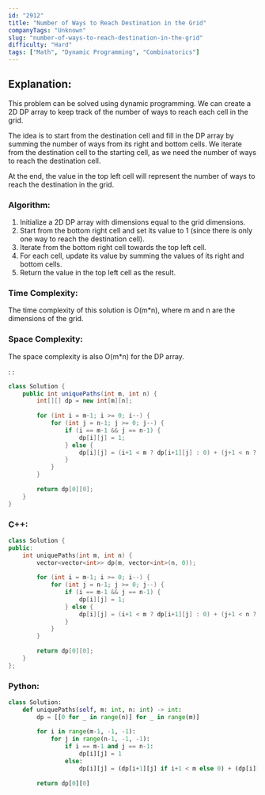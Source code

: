 ```yaml
---
id: "2912"
title: "Number of Ways to Reach Destination in the Grid"
companyTags: "Unknown"
slug: "number-of-ways-to-reach-destination-in-the-grid"
difficulty: "Hard"
tags: ["Math", "Dynamic Programming", "Combinatorics"]
---
```


## Explanation:

This problem can be solved using dynamic programming. We can create a 2D DP array to keep track of the number of ways to reach each cell in the grid. 

The idea is to start from the destination cell and fill in the DP array by summing the number of ways from its right and bottom cells. We iterate from the destination cell to the starting cell, as we need the number of ways to reach the destination cell.

At the end, the value in the top left cell will represent the number of ways to reach the destination in the grid.

### Algorithm:
1. Initialize a 2D DP array with dimensions equal to the grid dimensions.
2. Start from the bottom right cell and set its value to 1 (since there is only one way to reach the destination cell).
3. Iterate from the bottom right cell towards the top left cell.
4. For each cell, update its value by summing the values of its right and bottom cells.
5. Return the value in the top left cell as the result.

### Time Complexity:
The time complexity of this solution is O(m*n), where m and n are the dimensions of the grid.

### Space Complexity:
The space complexity is also O(m*n) for the DP array.

:
:
```java
class Solution {
    public int uniquePaths(int m, int n) {
        int[][] dp = new int[m][n];
        
        for (int i = m-1; i >= 0; i--) {
            for (int j = n-1; j >= 0; j--) {
                if (i == m-1 && j == n-1) {
                    dp[i][j] = 1;
                } else {
                    dp[i][j] = (i+1 < m ? dp[i+1][j] : 0) + (j+1 < n ? dp[i][j+1] : 0);
                }
            }
        }
        
        return dp[0][0];
    }
}
```

### C++:
```cpp
class Solution {
public:
    int uniquePaths(int m, int n) {
        vector<vector<int>> dp(m, vector<int>(n, 0));
        
        for (int i = m-1; i >= 0; i--) {
            for (int j = n-1; j >= 0; j--) {
                if (i == m-1 && j == n-1) {
                    dp[i][j] = 1;
                } else {
                    dp[i][j] = (i+1 < m ? dp[i+1][j] : 0) + (j+1 < n ? dp[i][j+1] : 0);
                }
            }
        }
        
        return dp[0][0];
    }
};
```

### Python:
```python
class Solution:
    def uniquePaths(self, m: int, n: int) -> int:
        dp = [[0 for _ in range(n)] for _ in range(m)]
        
        for i in range(m-1, -1, -1):
            for j in range(n-1, -1, -1):
                if i == m-1 and j == n-1:
                    dp[i][j] = 1
                else:
                    dp[i][j] = (dp[i+1][j] if i+1 < m else 0) + (dp[i][j+1] if j+1 < n else 0)
        
        return dp[0][0]
```